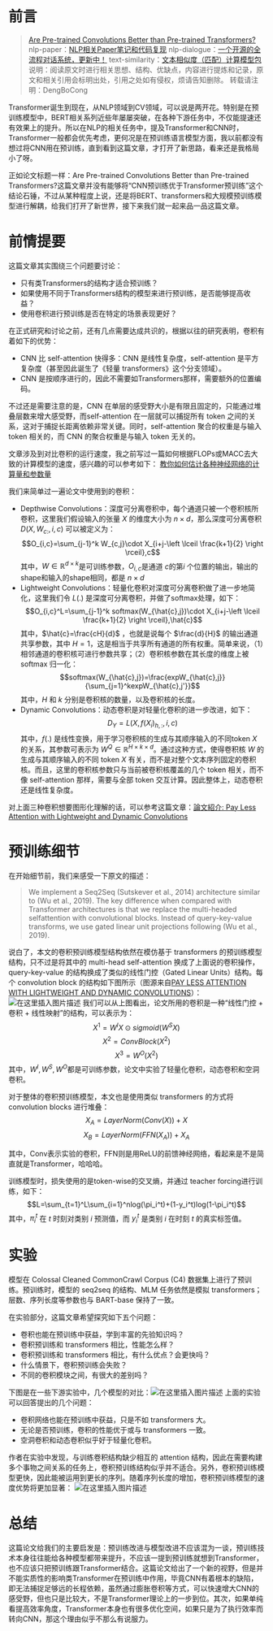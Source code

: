 # 前言

> [Are Pre-trained Convolutions Better than Pre-trained Transformers?](https://arxiv.org/pdf/2105.03322.pdf)
> nlp-paper：[NLP相关Paper笔记和代码复现](https://github.com/DengBoCong/nlp-paper)
> nlp-dialogue：[一个开源的全流程对话系统，更新中！](https://github.com/DengBoCong/nlp-dialogue)
> text-similarity：[文本相似度（匹配）计算模型包](https://github.com/DengBoCong/text-similarity)
> 说明：阅读原文时进行相关思想、结构、优缺点，内容进行提炼和记录，原文和相关引用会标明出处，引用之处如有侵权，烦请告知删除。
> 转载请注明：DengBoCong

Transformer诞生到现在，从NLP领域到CV领域，可以说是两开花。特别是在预训练模型中，BERT相关系列近些年屡屡突破，在各种下游任务中，不仅能提速还有效果上的提升。所以在NLP的相关任务中，提及Transformer和CNN时，Transformer一般都会优先考虑，更何况是在预训练语言模型方面，我以前都没有想过将CNN用在预训练，直到看到这篇文章，才打开了新思路，看来还是我格局小了呀。

正如论文标题一样：Are Pre-trained Convolutions Better than Pre-trained Transformers?这篇文章并没有能够将“CNN预训练优于Transformer预训练”这个结论石锤，不过从某种程度上说，还是将BERT、transformers和大规模预训练模型进行解耦，给我们打开了新世界，接下来我们就一起来品一品这篇文章。

# 前情提要
这篇文章其实围绕三个问题要讨论：
+ 只有类Transformers的结构才适合预训练？
+ 如果使用不同于Transformers结构的模型来进行预训练，是否能够提高收益？
+ 使用卷积进行预训练是否在特定的场景表现更好？

在正式研究和讨论之前，还有几点需要达成共识的，根据以往的研究表明，卷积有着如下的优势：
+ CNN 比 self-attention 快得多：CNN 是线性复杂度，self-attention 是平方复杂度（甚至因此诞生了《轻量 transformers》这个分支领域）。
+ CNN 是按顺序进行的，因此不需要如Transformers那样，需要额外的位置编码。

不过还是需要注意的是，CNN 在单层的感受野大小是有限且固定的，只能通过堆叠层数来增大感受野，而self-attention 在一层就可以捕捉所有 token 之间的关系，这对于捕捉长距离依赖非常关键。同时，self-attention 聚合的权重是与输入 token 相关的，而 CNN 的聚合权重是与输入 token 无关的。

文章涉及到对比卷积的运行速度，我之前写过一篇如何根据FLOPs或MACC去大致的计算模型的速度，感兴趣的可以参考如下：
[教你如何估计各种神经网络的计算量和参数量](https://zhuanlan.zhihu.com/p/342668070)

我们来简单过一遍论文中使用到的卷积：
+ Depthwise Convolutions：深度可分离卷积中，每个通道只被一个卷积核所卷积，这里我们假设输入的张量 $X$ 的维度大小为 $n\times d$，那么深度可分离卷积 $D(X,W_{c:},i,c)$ 可以被定义为：
$$O_{i,c}=\sum_{j-1}^k W_{c,j}\cdot X_{i+j-\left \lceil \frac{k+1}{2} \right \rceil},c$$
其中，$W\in \mathbb{R}^{d\times k}$是可训练参数，$O_{i,c}$是通道 $c$的第$i$ 个位置的输出，输出的shape和输入的shape相同，都是 $n\times d$
+ Lightweight Convolutions：轻量化卷积对深度可分离卷积做了进一步地简化，这里我们令 $L(.)$ 是深度可分离卷积，并做了softmax处理，如下：
$$O_{i,c}^L=\sum_{j-1}^k softmax(W_{\hat{c},j})\cdot X_{i+j-\left \lceil \frac{k+1}{2} \right \rceil},\hat{c}$$
其中，$\hat{c}=\frac{cH}{d}$ ，也就是说每个 $\frac{d}{H}$ 的输出通道共享参数，其中 $H=1$，这是相当于共享所有通道的所有权重。简单来说，（1）相邻通道的卷积核可进行参数共享；（2）卷积核参数在其长度的维度上被 softmax 归一化：
$$softmax(W_{\hat{c},j})=\frac{expW_{\hat{c},j}}{\sum_{j=1}^kexpW_{\hat{c},j'}}$$
其中，$H$ 和 $k$ 分别是卷积核的数量，以及卷积核的长度。
+ Dynamic Convolutions：动态卷积是对轻量化卷积的进一步改进，如下：
$$D_Y=L(X,f(X_i)_{h,:},i,c)$$
其中，$f(.)$ 是线性变换，用于学习卷积核的生成与其顺序输入的不同token $X$ 的关系，其参数可表示为 $W^Q\in \mathbb{R}^{H\times k\times d}$。通过这种方式，使得卷积核 $W$ 的生成与其顺序输入的不同 token $X$ 有关，而不是对整个文本序列固定的卷积核。而且，这里的卷积核参数只与当前被卷积核覆盖的几个 token 相关，而不像 self-attention 那样，需要与全部 token 交互计算。因此整体上，动态卷积还是线性复杂度。

对上面三种卷积想要图形化理解的话，可以参考这篇文章：[論文紹介: Pay Less Attention with Lightweight and Dynamic Convolutions](https://qiita.com/koreyou/items/328fa92a1d3a7e680376)

# 预训练细节
在开始细节前，我们来感受一下原文的描述：
> We implement a Seq2Seq (Sutskever et al., 2014) architecture similar to (Wu et al., 2019). The key difference when compared with Transformer architectures is that we replace the multi-headed selfattention with convolutional blocks. Instead of query-key-value transforms, we use gated linear unit projections following (Wu et al., 2019).

说白了，本文的卷积预训练模型结构依然在模仿基于 transformers 的预训练模型结构，只不过是将其中的 multi-head self-attention 换成了上面说的卷积操作，query-key-value 的结构换成了类似的线性门控（Gated Linear Units）结构。每个 convolution block 的结构如下图所示（图源来自[PAY LESS ATTENTION WITH LIGHTWEIGHT AND DYNAMIC CONVOLUTIONS](https://arxiv.org/pdf/1901.10430.pdf)）：
![在这里插入图片描述](https://img-blog.csdnimg.cn/20210612123558454.png?x-oss-process=image/watermark,type_ZmFuZ3poZW5naGVpdGk,shadow_10,text_aHR0cHM6Ly9ibG9nLmNzZG4ubmV0L0RCQ18xMjE=,size_16,color_FFFFFF,t_70)
我们可以从上图看出，论文所用的卷积是一种“线性门控 + 卷积 + 线性映射”的结构，可以表示为：
$$X^1=W^IX\odot sigmoid(W^SX)$$   $$X^2=ConvBlock(X^2)$$    $$X^3=W^O(X^2)$$
其中，$W^I,W^S,W^O$都是可训练参数，论文中实验了轻量化卷积，动态卷积和空洞卷积。

对于整体的卷积预训练模型，本文也是使用类似 transformers 的方式将 convolution blocks 进行堆叠：
$$X_A=LayerNorm(Conv(X))+X$$    $$X_B=LayerNorm(FFN(X_A))+X_A$$

其中，Conv表示实验的卷积，FFN则是用ReLU的前馈神经网络，看起来是不是简直就是Transformer，哈哈哈。

训练模型时，损失使用的是token-wise的交叉熵，并通过 teacher forcing进行训练，如下：
$$L=\sum_{t=1}^L\sum_{i=1}^nlog(\pi_i^t)+(1-y_i^t)log(1-\pi_i^t)$$
其中，$\pi_i^t$ 在 $t$ 时刻对类别 $i$ 预测值，而 $y_i^t$ 是类别 $i$ 在时刻 $t$ 的真实标签值。

# 实验
模型在 Colossal Cleaned CommonCrawl Corpus (C4) 数据集上进行了预训练。预训练时，模型的 seq2seq 的结构、MLM 任务依然是模拟 transformers；层数、序列长度等参数也与 BART-base 保持了一致。

在实验部分，这篇文章希望探究如下五个问题：

+ 卷积也能在预训练中获益，学到丰富的先验知识吗？
+ 卷积预训练和 transformers 相比，性能怎么样？
+ 卷积预训练和 transformers 相比，有什么优点？会更快吗？
+ 什么情景下，卷积预训练会失败？
+ 不同的卷积模块之间，有很大的差别吗？

下图是在一些下游实验中，几个模型的对比：![在这里插入图片描述](https://img-blog.csdnimg.cn/20210612165543865.png?x-oss-process=image/watermark,type_ZmFuZ3poZW5naGVpdGk,shadow_10,text_aHR0cHM6Ly9ibG9nLmNzZG4ubmV0L0RCQ18xMjE=,size_16,color_FFFFFF,t_70)
上面的实验可以回答提出的几个问题：
+ 卷积网络也能在预训练中获益，只是不如 transformers 大。
+ 无论是否预训练，卷积的性能优于或与 transformers 一致。
+ 空洞卷积和动态卷积似乎好于轻量化卷积。

作者在实验中发现，与训练卷积结构缺少相互的 attention 结构，因此在需要构建多个事物之间关系的任务上，卷积预训练结构似乎并不适合。另外，卷积预训练模型更快，因此能被运用到更长的序列。随着序列长度的增加，卷积预训练模型的速度优势将更加显著：
![在这里插入图片描述](https://img-blog.csdnimg.cn/20210612165939278.png?x-oss-process=image/watermark,type_ZmFuZ3poZW5naGVpdGk,shadow_10,text_aHR0cHM6Ly9ibG9nLmNzZG4ubmV0L0RCQ18xMjE=,size_16,color_FFFFFF,t_70)

# 总结
这篇论文给我们的主要启发是：预训练改进与模型改进不应该混为一谈，预训练技术本身往往能给各种模型都带来提升，不应该一提到预训练就想到Transformer，也不应该只把预训练跟Transformer结合。这篇论文给出了一个新的视野，但是并不能实质性的影响类Transformer在预训练中作用，毕竟CNN有着根本的缺陷，即无法捕捉足够远的长程依赖，虽然通过膨胀卷积等方式，可以快速增大CNN的感受野，但也只是比较大，不是Transformer理论上的一步到位。其次，如果单纯看提高效率角度，Transformer本身也有很多优化空间，如果只是为了执行效率而转向CNN，那这个理由似乎不那么有说服力。
